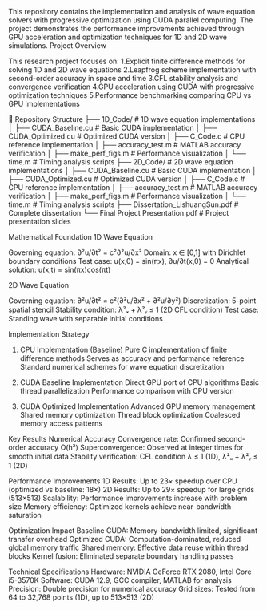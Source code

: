 This repository contains the implementation and analysis of wave equation solvers with progressive optimization using CUDA parallel computing. The project demonstrates the performance improvements achieved through GPU acceleration and optimization techniques for 1D and 2D wave simulations.
Project Overview

This research project focuses on:
1.Explicit finite difference methods for solving 1D and 2D wave equations
2.Leapfrog scheme implementation with second-order accuracy in space and time
3.CFL stability analysis and convergence verification
4.GPU acceleration using CUDA with progressive optimization techniques
5.Performance benchmarking comparing CPU vs GPU implementations

📁 Repository Structure
├── 1D_Code/                    # 1D wave equation implementations
│   ├── CUDA_Baseline.cu        # Basic CUDA implementation
│   ├── CUDA_Optimized.cu       # Optimized CUDA version
│   ├── C_Code.c                # CPU reference implementation
│   ├── accuracy_test.m         # MATLAB accuracy verification
│   ├── make_perf_figs.m        # Performance visualization
│   └── time.m                  # Timing analysis scripts
├── 2D_Code/                    # 2D wave equation implementations
│   ├── CUDA_Baseline.cu        # Basic CUDA implementation
│   ├── CUDA_Optimized.cu       # Optimized CUDA version
│   ├── C_Code.c                # CPU reference implementation
│   ├── accuracy_test.m         # MATLAB accuracy verification
│   ├── make_perf_figs.m        # Performance visualization
│   └── time.m                  # Timing analysis scripts
├── Dissertation_LishuangSun.pdf # Complete dissertation
└── Final Project Presentation.pdf # Project presentation slides

Mathematical Foundation
1D Wave Equation

Governing equation: ∂²u/∂t² = c²∂²u/∂x²
Domain: x ∈ [0,1] with Dirichlet boundary conditions
Test case: u(x,0) = sin(πx), ∂u/∂t(x,0) = 0
Analytical solution: u(x,t) = sin(πx)cos(πt)

2D Wave Equation

Governing equation: ∂²u/∂t² = c²(∂²u/∂x² + ∂²u/∂y²)
Discretization: 5-point spatial stencil
Stability condition: λ²ₓ + λ²ᵧ ≤ 1 (2D CFL condition)
Test case: Standing wave with separable initial conditions

Implementation Strategy
1. CPU Implementation (Baseline)
Pure C implementation of finite difference methods
Serves as accuracy and performance reference
Standard numerical schemes for wave equation discretization

2. CUDA Baseline Implementation
Direct GPU port of CPU algorithms
Basic thread parallelization
Performance comparison with CPU version

3. CUDA Optimized Implementation
Advanced GPU memory management
Shared memory optimization
Thread block optimization
Coalesced memory access patterns

Key Results
Numerical Accuracy
Convergence rate: Confirmed second-order accuracy O(h²)
Superconvergence: Observed at integer times for smooth initial data
Stability verification: CFL condition λ ≤ 1 (1D), λ²ₓ + λ²ᵧ ≤ 1 (2D)

Performance Improvements
1D Results: Up to 23× speedup over CPU (optimized vs baseline: 18×)
2D Results: Up to 29× speedup for large grids (513×513)
Scalability: Performance improvements increase with problem size
Memory efficiency: Optimized kernels achieve near-bandwidth saturation

Optimization Impact
Baseline CUDA: Memory-bandwidth limited, significant transfer overhead
Optimized CUDA: Computation-dominated, reduced global memory traffic
Shared memory: Effective data reuse within thread blocks
Kernel fusion: Eliminated separate boundary handling passes

Technical Specifications
Hardware: NVIDIA GeForce RTX 2080, Intel Core i5-3570K
Software: CUDA 12.9, GCC compiler, MATLAB for analysis
Precision: Double precision for numerical accuracy
Grid sizes: Tested from 64 to 32,768 points (1D), up to 513×513 (2D)

